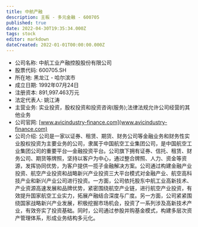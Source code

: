 ```yaml
---
title: 中航产融
description: 主板 - 多元金融 - 600705
published: true
date: 2022-04-30T19:35:34.000Z
tags: stock
editor: markdown
dateCreated: 2022-01-01T00:00:00.000Z
---
```


- 公司名称: 中航工业产融控股股份有限公司
- 股票代码: 600705.SH
- 所在地: 黑龙江 - 哈尔滨市
- 成立日期: 1992年07月24日
- 注册资本: 891,997.463万元
- 法定代表人: 姚江涛
- 主营业务: 实业投资，股权投资和投资咨询(服务);法律法规允许公司经营的其他业务
- 公司官网: [www.avicindustry-finance.com](www.avicindustry-finance.com)
- 公司介绍: 公司是一家以证券、租赁、期货、财务公司等金融业务和财务性实业股权投资为主要业务的公司，隶属于中国航空工业集团公司，是中国航空工业集团公司的重要平台—金融投资平台。公司旗下拥有证券、信托、租赁、财务公司、期货等牌照，坚持以客户为中心，通过整合牌照、人力、资金等资源，发挥协同优势，为客户提供一揽子金融解决方案。公司通过构建金融产业投资、航空产业投资和战略新兴产业投资三大平台模式对金融产业、航空高科技产业和新兴产业公司进行投资。一方面，公司依托股东中航工业高新技术、产业资源高速发展和品牌优势，紧密围绕航空产业链，进行航空产业投资，有效提升国家航空工业实力，拓展产融结合深度与广度。另一方面，公司紧紧围绕国家战略新兴产业发展，积极挖掘市场机会，投资了一系列涉及高新技术产业，有效夯实了投资基础。同时，公司通过参股并购基金模式，构建多层次资产管理体系，形成业务结构多元化。


